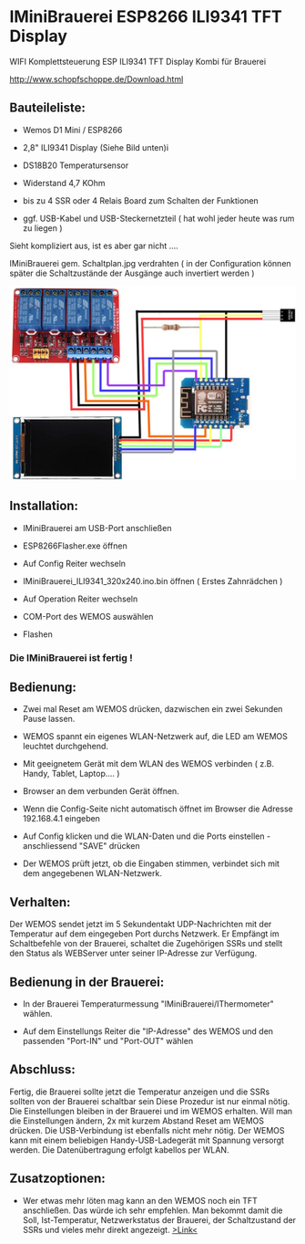IMiniBrauerei ESP8266 ILI9341 TFT Display
=========================================

WIFI Komplettsteuerung ESP ILI9341 TFT Display Kombi für Brauerei

http://www.schopfschoppe.de/Download.html

Bauteileliste:
--------------

-   Wemos D1 Mini / ESP8266 

-   2,8" ILI9341 Display (Siehe Bild unten)i

-   DS18B20 Temperatursensor

-   Widerstand 4,7 KOhm

-   bis zu 4 SSR oder 4 Relais Board zum Schalten der Funktionen

-   ggf. USB-Kabel und USB-Steckernetzteil ( hat wohl jeder heute was rum zu
    liegen )

Sieht kompliziert aus, ist es aber gar nicht ....

IMiniBrauerei gem. Schaltplan.jpg verdrahten ( in der Configuration können
später die Schaltzustände der Ausgänge auch invertiert werden )

![Schaltplan](Schaltplan.jpg)

Installation:
-------------

-   IMiniBrauerei am USB-Port anschließen

-   ESP8266Flasher.exe öffnen

-   Auf Config Reiter wechseln

-   IMiniBrauerei_ILI9341_320x240.ino.bin öffnen ( Erstes Zahnrädchen )

-   Auf Operation Reiter wechseln

-   COM-Port des WEMOS auswählen

-   Flashen

### Die IMiniBrauerei ist fertig !

Bedienung:
----------

-   Zwei mal Reset am WEMOS drücken, dazwischen ein zwei Sekunden Pause lassen.

-   WEMOS spannt ein eigenes WLAN-Netzwerk auf, die LED am WEMOS leuchtet
    durchgehend.

-   Mit geeignetem Gerät mit dem WLAN des WEMOS verbinden ( z.B. Handy, Tablet,
    Laptop.... )

-   Browser an dem verbunden Gerät öffnen.

-   Wenn die Config-Seite nicht automatisch öffnet im Browser die Adresse
    192.168.4.1 eingeben

-   Auf Config klicken und die WLAN-Daten und die Ports einstellen -
    anschliessend "SAVE" drücken

-   Der WEMOS prüft jetzt, ob die Eingaben stimmen, verbindet sich mit dem
    angegebenen WLAN-Netzwerk.

Verhalten:
----------

Der WEMOS sendet jetzt im 5 Sekundentakt UDP-Nachrichten mit der Temperatur auf
dem eingegeben Port durchs Netzwerk. Er Empfängt im Schaltbefehle von der
Brauerei, schaltet die Zugehörigen SSRs und stellt den Status als WEBServer
unter seiner IP-Adresse zur Verfügung.

Bedienung in der Brauerei:
--------------------------

-   In der Brauerei Temperaturmessung "IMiniBrauerei/IThermometer" wählen.

-   Auf dem Einstellungs Reiter die "IP-Adresse" des WEMOS und den passenden
    "Port-IN" und "Port-OUT" wählen

Abschluss:
----------

Fertig, die Brauerei sollte jetzt die Temperatur anzeigen und die SSRs sollten
von der Brauerei schaltbar sein Diese Prozedur ist nur einmal nötig. Die
Einstellungen bleiben in der Brauerei und im WEMOS erhalten. Will man die
Einstellungen ändern, 2x mit kurzem Abstand Reset am WEMOS drücken. Die
USB-Verbindung ist ebenfalls nicht mehr nötig. Der WEMOS kann mit einem
beliebigen Handy-USB-Ladegerät mit Spannung versorgt werden. Die
Datenübertragung erfolgt kabellos per WLAN.

Zusatzoptionen:
---------------

-   Wer etwas mehr löten mag kann an den WEMOS noch ein TFT anschließen. Das
    würde ich sehr empfehlen. Man bekommt damit die Soll, Ist-Temperatur,
    Netzwerkstatus der Brauerei, der Schaltzustand der SSRs und vieles mehr
    direkt angezeigt.
    [\>Link\<](https://www.amazon.de/gp/product/B07QFVBPMX/ref=ppx_yo_dt_b_asin_image_o04_s00?ie=UTF8&psc=1)  
    
